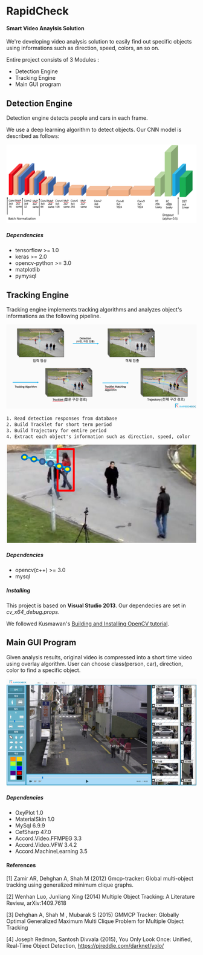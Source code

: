 #  RapidCheck

#### Smart Video Anaylsis Solution

 We're developing video analysis solution to easily find out specific objects using informations such as direction, speed, colors, an so on.

 Entire project consists of 3 Modules : 

* Detection Engine 
* Tracking Engine
* Main GUI program



## Detection Engine

 Detection engine detects people and cars in each frame.

 We use a deep learning algorithm to detect objects. Our CNN model is described as follows:

![tag](https://github.com/YeongjinOh/RapidCheck/blob/master/images_md/rcnet_arch.png)

##### Dependencies

* tensorflow >= 1.0
* keras >= 2.0
* opencv-python >= 3.0
* matplotlib
* pymysql



##  Tracking Engine

 Tracking engine implements tracking algorithms and analyzes object's informations as the following pipeline.

![Tracking Pipeline](/images_md/tracking_pipe.png)

```
1. Read detection responses from database
2. Build Tracklet for short term period
3. Build Trajectory for entire period
4. Extract each object's information such as direction, speed, color
```

![Tracket Result](/images_md/tracket_result.png)

##### Dependencies

* opencv(c++) >= 3.0
* mysql



##### Installing

 This project is based on **Visual Studio 2013**. Our dependecies are set in *cv_x64_debug.props*.

 We followed Kusmawan's <a href="https://putuyuwono.wordpress.com/2015/04/23/building-and-installing-opencv-3-0-on-windows-7-64-bit/">Building and Installing OpenCV tutorial</a>.



## Main GUI Program

 Given analysis results, original video is compressed into a short time video using overlay algorithm. User can choose class(person, car), direction, color to find a specific object.

![Screen Shot](/images_md/base.png)

##### Dependencies

* OxyPlot 1.0
* MaterialSkin 1.0
* MySql 6.9.9
* CefSharp 47.0
* Accord.Video.FFMPEG 3.3
* Accord.Video.VFW 3.4.2
* Accord.MachineLearning 3.5




#### References

[1] Zamir AR, Dehghan A, Shah M (2012) Gmcp-tracker: Global multi-object tracking using generalized minimum clique graphs.

[2] Wenhan Luo, Junliang Xing (2014) Multiple Object Tracking: A Literature Review, arXiv:1409.7618

[3] Dehghan A, Shah M , Mubarak  S (2015) GMMCP Tracker: Globally Optimal Generalized Maximum Multi Clique Problem for Multiple Object Tracking 

[4] Joseph Redmon, Santosh Divvala (2015), You Only Look Once: Unified, Real-Time Object Detection, https://pjreddie.com/darknet/yolo/






